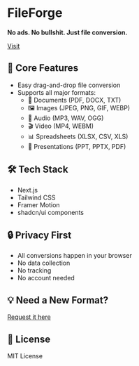 # FileForge

**No ads. No bullshit. Just file conversion.**

[Visit](https://www.fileforge.click/)

## 🚀 Core Features

- Easy drag-and-drop file conversion
- Supports all major formats:
  - 📄 Documents (PDF, DOCX, TXT)
  - 🖼️ Images (JPEG, PNG, GIF, WEBP)
  - 🎵 Audio (MP3, WAV, OGG)
  - 🎬 Video (MP4, WEBM)
  - 📊 Spreadsheets (XLSX, CSV, XLS)
  - 📑 Presentations (PPT, PPTX, PDF)

## 🛠️ Tech Stack

- Next.js
- Tailwind CSS
- Framer Motion
- shadcn/ui components

## 🔒 Privacy First

- All conversions happen in your browser
- No data collection
- No tracking
- No account needed

## 💡 Need a New Format?

[Request it here](https://github.com/MarcBlattmann/FileForge/issues/new?labels=feature-request&template=feature_request.md&title=New+Format+Request)

## 📜 License

MIT License
